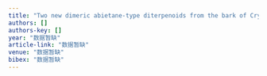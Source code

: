 ```yaml
---
title: "Two new dimeric abietane-type diterpenoids from the bark of Cryptomeria japonica and their enzyme inhibitory activity"
authors: []
authors-key: []
year: "数据暂缺"
article-link: "数据暂缺"
venue: "数据暂缺"
bibex: "数据暂缺"
---
```

